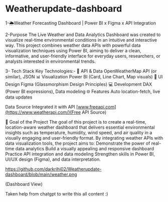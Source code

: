 # Weatherupdate-dashboard
1-🌦️Weather Forecasting Dashboard
 | Power BI x Figma x API Integration

2-Purpose
The Live Weather and Data Analytics Dashboard was created to visualize real-time environmental conditions in an intuitive and interactive way. This project combines weather data APIs with powerful data visualization techniques using Power BI, aiming to deliver a clean, informative, and user-friendly interface for everyday users, researchers, or analysts interested in environmental trends.

3- Tech Stack
Key Technologies:-
🧪 API & Data	OpenWeatherMap API (or similar), JSON
📊 Visualization	Power BI (Card, Line Chart, Map visuals)
🎨 UI Design	Figma (Glassmorphism Design Principles)
💻 Development	DAX (Power BI expressions), Data modeling
🌐 Features	Auto location-fetch, live data updates

Data Source
Integrated it with API 
[www.freeapi.com](https://www.weatherapi.com/)(Free API Source)

🎯 Goal of the Project
The goal of this project is to create a real-time, location-aware weather dashboard that delivers essential environmental insights such as temperature, humidity, wind speed, and air quality in a visually engaging and user-friendly format. By integrating weather APIs with data visualization tools, the project aims to:
Demonstrate the power of real-time data analytics
Build a visually appealing and responsive dashboard
Practice API integration and data modeling
Strengthen skills in Power BI, UI/UX design (Figma), and data interpretation.

https://github.com/darkrihi02/Weatherupdate-dashboard/blob/main/weather.png

(Dashboard View)

Taken help from chatgpt to write this all content :)
